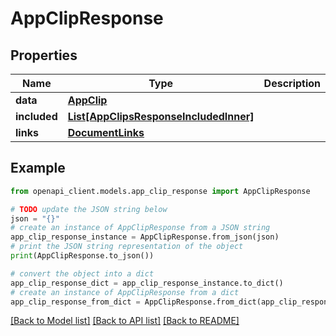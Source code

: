 # AppClipResponse


## Properties

Name | Type | Description | Notes
------------ | ------------- | ------------- | -------------
**data** | [**AppClip**](AppClip.md) |  | 
**included** | [**List[AppClipsResponseIncludedInner]**](AppClipsResponseIncludedInner.md) |  | [optional] 
**links** | [**DocumentLinks**](DocumentLinks.md) |  | 

## Example

```python
from openapi_client.models.app_clip_response import AppClipResponse

# TODO update the JSON string below
json = "{}"
# create an instance of AppClipResponse from a JSON string
app_clip_response_instance = AppClipResponse.from_json(json)
# print the JSON string representation of the object
print(AppClipResponse.to_json())

# convert the object into a dict
app_clip_response_dict = app_clip_response_instance.to_dict()
# create an instance of AppClipResponse from a dict
app_clip_response_from_dict = AppClipResponse.from_dict(app_clip_response_dict)
```
[[Back to Model list]](../README.md#documentation-for-models) [[Back to API list]](../README.md#documentation-for-api-endpoints) [[Back to README]](../README.md)


